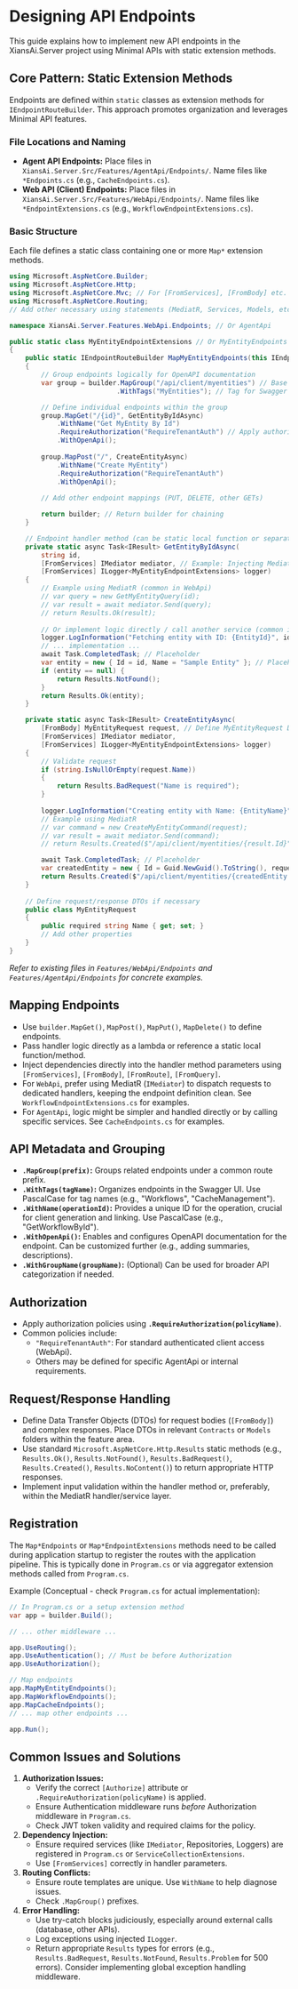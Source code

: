 # Designing API Endpoints

This guide explains how to implement new API endpoints in the XiansAi.Server project using Minimal APIs with static extension methods.

## Core Pattern: Static Extension Methods

Endpoints are defined within `static` classes as extension methods for `IEndpointRouteBuilder`. This approach promotes organization and leverages Minimal API features.

### File Locations and Naming

-   **Agent API Endpoints:** Place files in `XiansAi.Server.Src/Features/AgentApi/Endpoints/`. Name files like `*Endpoints.cs` (e.g., `CacheEndpoints.cs`).
-   **Web API (Client) Endpoints:** Place files in `XiansAi.Server.Src/Features/WebApi/Endpoints/`. Name files like `*EndpointExtensions.cs` (e.g., `WorkflowEndpointExtensions.cs`).

### Basic Structure

Each file defines a static class containing one or more `Map*` extension methods.

```csharp
using Microsoft.AspNetCore.Builder;
using Microsoft.AspNetCore.Http;
using Microsoft.AspNetCore.Mvc; // For [FromServices], [FromBody] etc.
using Microsoft.AspNetCore.Routing; 
// Add other necessary using statements (MediatR, Services, Models, etc.)

namespace XiansAi.Server.Features.WebApi.Endpoints; // Or AgentApi

public static class MyEntityEndpointExtensions // Or MyEntityEndpoints
{
    public static IEndpointRouteBuilder MapMyEntityEndpoints(this IEndpointRouteBuilder builder)
    {
        // Group endpoints logically for OpenAPI documentation
        var group = builder.MapGroup("/api/client/myentities") // Base path for the group
                           .WithTags("MyEntities"); // Tag for Swagger UI grouping

        // Define individual endpoints within the group
        group.MapGet("/{id}", GetEntityByIdAsync)
            .WithName("Get MyEntity By Id")
            .RequireAuthorization("RequireTenantAuth") // Apply authorization policy
            .WithOpenApi(); 
            
        group.MapPost("/", CreateEntityAsync)
            .WithName("Create MyEntity")
            .RequireAuthorization("RequireTenantAuth")
            .WithOpenApi();
            
        // Add other endpoint mappings (PUT, DELETE, other GETs)

        return builder; // Return builder for chaining
    }

    // Endpoint handler method (can be static local function or separate static method)
    private static async Task<IResult> GetEntityByIdAsync(
        string id,
        [FromServices] IMediator mediator, // Example: Injecting MediatR
        [FromServices] ILogger<MyEntityEndpointExtensions> logger) 
    {
        // Example using MediatR (common in WebApi)
        // var query = new GetMyEntityQuery(id);
        // var result = await mediator.Send(query);
        // return Results.Ok(result);
        
        // Or implement logic directly / call another service (common in AgentApi)
        logger.LogInformation("Fetching entity with ID: {EntityId}", id);
        // ... implementation ...
        await Task.CompletedTask; // Placeholder
        var entity = new { Id = id, Name = "Sample Entity" }; // Placeholder
        if (entity == null) {
            return Results.NotFound();
        }
        return Results.Ok(entity); 
    }

    private static async Task<IResult> CreateEntityAsync(
        [FromBody] MyEntityRequest request, // Define MyEntityRequest DTO elsewhere
        [FromServices] IMediator mediator,
        [FromServices] ILogger<MyEntityEndpointExtensions> logger)
    {
        // Validate request
        if (string.IsNullOrEmpty(request.Name))
        {
            return Results.BadRequest("Name is required");
        }
        
        logger.LogInformation("Creating entity with Name: {EntityName}", request.Name);
        // Example using MediatR
        // var command = new CreateMyEntityCommand(request);
        // var result = await mediator.Send(command);
        // return Results.Created($"/api/client/myentities/{result.Id}", result); 

        await Task.CompletedTask; // Placeholder
        var createdEntity = new { Id = Guid.NewGuid().ToString(), request.Name }; // Placeholder
        return Results.Created($"/api/client/myentities/{createdEntity.Id}", createdEntity);
    }
    
    // Define request/response DTOs if necessary
    public class MyEntityRequest 
    {
        public required string Name { get; set; }
        // Add other properties
    }
}
```
*Refer to existing files in `Features/WebApi/Endpoints` and `Features/AgentApi/Endpoints` for concrete examples.*

## Mapping Endpoints

-   Use `builder.MapGet()`, `MapPost()`, `MapPut()`, `MapDelete()` to define endpoints.
-   Pass handler logic directly as a lambda or reference a static local function/method.
-   Inject dependencies directly into the handler method parameters using `[FromServices]`, `[FromBody]`, `[FromRoute]`, `[FromQuery]`.
-   For `WebApi`, prefer using MediatR (`IMediator`) to dispatch requests to dedicated handlers, keeping the endpoint definition clean. See `WorkflowEndpointExtensions.cs` for examples.
-   For `AgentApi`, logic might be simpler and handled directly or by calling specific services. See `CacheEndpoints.cs` for examples.

## API Metadata and Grouping

-   **`.MapGroup(prefix)`:** Groups related endpoints under a common route prefix.
-   **`.WithTags(tagName)`:** Organizes endpoints in the Swagger UI. Use PascalCase for tag names (e.g., "Workflows", "CacheManagement").
-   **`.WithName(operationId)`:** Provides a unique ID for the operation, crucial for client generation and linking. Use PascalCase (e.g., "GetWorkflowById").
-   **`.WithOpenApi()`:** Enables and configures OpenAPI documentation for the endpoint. Can be customized further (e.g., adding summaries, descriptions).
-   **`.WithGroupName(groupName)`:** (Optional) Can be used for broader API categorization if needed.

## Authorization

-   Apply authorization policies using **`.RequireAuthorization(policyName)`**.
-   Common policies include:
    -   `"RequireTenantAuth"`: For standard authenticated client access (WebApi).
    -   Others may be defined for specific AgentApi or internal requirements.

## Request/Response Handling

-   Define Data Transfer Objects (DTOs) for request bodies (`[FromBody]`) and complex responses. Place DTOs in relevant `Contracts` or `Models` folders within the feature area.
-   Use standard `Microsoft.AspNetCore.Http.Results` static methods (e.g., `Results.Ok()`, `Results.NotFound()`, `Results.BadRequest()`, `Results.Created()`, `Results.NoContent()`) to return appropriate HTTP responses.
-   Implement input validation within the handler method or, preferably, within the MediatR handler/service layer.

## Registration

The `Map*Endpoints` or `Map*EndpointExtensions` methods need to be called during application startup to register the routes with the application pipeline. This is typically done in `Program.cs` or via aggregator extension methods called from `Program.cs`.

Example (Conceptual - check `Program.cs` for actual implementation):

```csharp
// In Program.cs or a setup extension method
var app = builder.Build();

// ... other middleware ...

app.UseRouting();
app.UseAuthentication(); // Must be before Authorization
app.UseAuthorization();

// Map endpoints
app.MapMyEntityEndpoints(); 
app.MapWorkflowEndpoints(); 
app.MapCacheEndpoints();
// ... map other endpoints ...

app.Run();
```

## Common Issues and Solutions

1.  **Authorization Issues:**
    -   Verify the correct `[Authorize]` attribute or `.RequireAuthorization(policyName)` is applied.
    -   Ensure Authentication middleware runs *before* Authorization middleware in `Program.cs`.
    -   Check JWT token validity and required claims for the policy.
2.  **Dependency Injection:**
    -   Ensure required services (like `IMediator`, Repositories, Loggers) are registered in `Program.cs` or `ServiceCollectionExtensions`.
    -   Use `[FromServices]` correctly in handler parameters.
3.  **Routing Conflicts:**
    -   Ensure route templates are unique. Use `WithName` to help diagnose issues.
    -   Check `.MapGroup()` prefixes.
4.  **Error Handling:**
    -   Use try-catch blocks judiciously, especially around external calls (database, other APIs).
    -   Log exceptions using injected `ILogger`.
    -   Return appropriate `Results` types for errors (e.g., `Results.BadRequest`, `Results.NotFound`, `Results.Problem` for 500 errors). Consider implementing global exception handling middleware.
